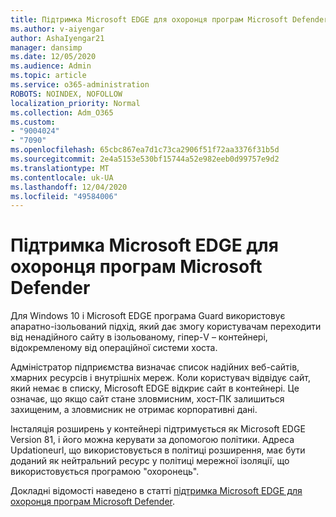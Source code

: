 ```yaml
---
title: Підтримка Microsoft EDGE для охоронця програм Microsoft Defender
ms.author: v-aiyengar
author: AshaIyengar21
manager: dansimp
ms.date: 12/05/2020
ms.audience: Admin
ms.topic: article
ms.service: o365-administration
ROBOTS: NOINDEX, NOFOLLOW
localization_priority: Normal
ms.collection: Adm_O365
ms.custom:
- "9004024"
- "7090"
ms.openlocfilehash: 65cbc867ea7d1c73ca2906f51f72aa3376f31b5d
ms.sourcegitcommit: 2e4a5153e530bf15744a52e982eeb0d99757e9d2
ms.translationtype: MT
ms.contentlocale: uk-UA
ms.lasthandoff: 12/04/2020
ms.locfileid: "49584006"
---
```

# <a name="microsoft-edges-support-for-microsoft-defender-application-guard"></a>Підтримка Microsoft EDGE для охоронця програм Microsoft Defender

Для Windows 10 і Microsoft EDGE програма Guard використовує апаратно-ізольований підхід, який дає змогу користувачам переходити від ненадійного сайту в ізольованому, гіпер-V – контейнері, відокремленому від операційної системи хоста.

Адміністратор підприємства визначає список надійних веб-сайтів, хмарних ресурсів і внутрішніх мереж. Коли користувач відвідує сайт, який немає в списку, Microsoft EDGE відкриє сайт в контейнері. Це означає, що якщо сайт стане зловмисним, хост-ПК залишиться захищеним, а зловмисник не отримає корпоративні дані.

Інсталяція розширень у контейнері підтримується як Microsoft EDGE Version 81, і його можна керувати за допомогою політики. Адреса Updationeurl, що використовується в політиці розширення, має бути доданий як нейтральний ресурс у політиці мережної ізоляції, що використовується програмою "охоронець".

Докладні відомості наведено в статті [підтримка Microsoft EDGE для охоронця програм Microsoft Defender](https://go.microsoft.com/fwlink/?linkid=2134229).

